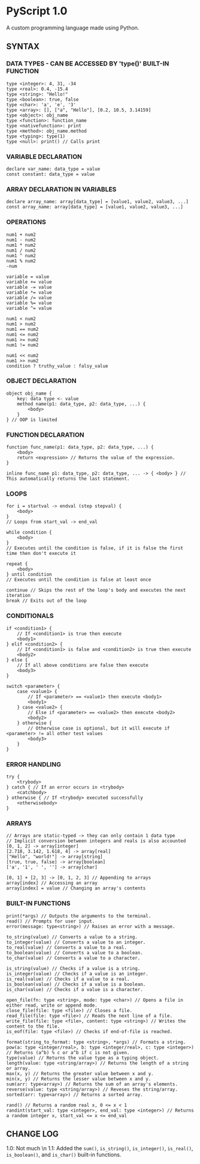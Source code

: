 # PyScript 1.0
A custom programming language made using Python.

## SYNTAX
### DATA TYPES - CAN BE ACCESSED BY 'type()' BUILT-IN FUNCTION
	type <integer>: 4, 31, -34
	type <real>: 0.4, -15.4
	type <string>: "Hello!"
	type <boolean>: true, false
	type <char>: 'a', 'e', '3'
	type <array>: [], ["a", "Hello"], [0.2, 10.5, 3.14159]
	type <object>: obj_name
	type <function>: function_name
	type <nativefunction>: print
	type <method>: obj_name.method
	type <typing>: type(1)
 	type <null>: print() // Calls print

### VARIABLE DECLARATION
	declare var_name: data_type = value
	const constant: data_type = value

### ARRAY DECLARATION IN VARIABLES
	declare array_name: array[data_type] = [value1, value2, value3, ...]
	const array_name: array[data_type] = [value1, value2, value3, ...]

### OPERATIONS
	num1 + num2
	num1 - num2
	num1 * num2
	num1 / num2
	num1 ^ num2
	num1 % num2
	-num

	variable = value
	variable += value
	variable -= value
	variable *= value
	variable /= value
	variable %= value
	variable ^= value

	num1 < num2
	num1 > num2
	num1 == num2
	num1 <= num2
	num1 >= num2
	num1 != num2

	num1 << num2
	num1 >> num2
	condition ? truthy_value : falsy_value

### OBJECT DECLARATION
	object obj_name {
		key: data type <- value
		method name(p1: data_type, p2: data_type, ...) {
			<body>
		}
	} // OOP is limited

### FUNCTION DECLARATION
	function func_name(p1: data_type, p2: data_type, ...) {
		<body>
		return <expression> // Returns the value of the expression.
	}

	inline func_name p1: data_type, p2: data_type, ... -> { <body> } // This automatically returns the last statement.

### LOOPS
	for i = startval -> endval (step stepval) {
		<body>
	}
	// Loops from start_val -> end_val

	while condition {
		<body>
	}
	// Executes until the condition is false, if it is false the first time then don't execute it

	repeat {
		<body>
	} until condition
	// Executes until the condition is false at least once

	continue // Skips the rest of the loop's body and executes the next iteration
	break // Exits out of the loop

### CONDITIONALS
	if <condition1> {
		// If <condition1> is true then execute
		<body1>
	} elif <condition2> {
		// If <condition1> is false and <condition2> is true then execute
		<body2>
	} else {
		// If all above conditions are false then execute
		<body3>
	}

	switch <parameter> {
		case <value1> {
			// If <parameter> == <value1> then execute <body1>
			<body1>
		} case <value2> {
			// Else if <parameter> == <value2> then execute <body2>
			<body2>
		} otherwise {
			// Otherwise case is optional, but it will execute if <parameter> != all other test values
			<body3>
		}
	}

### ERROR HANDLING
	try {
		<trybody>
	} catch { // If an error occurs in <trybody>
		<catchbody>
	} otherwise { // If <trybody> executed successfully
		<otherwisebody>
	}

### ARRAYS
	// Arrays are static-typed -> they can only contain 1 data type
	// Implicit conversion between integers and reals is also accounted
	[0, 1, 2] -> array[integer]
	[2.718, 3.142, 1.618, 4] -> array[real]
	["Hello", "world!"] -> array[string]
	[true, true, false] -> array[boolean]
	['a', '1', ' ', ''] -> array[char]

	[0, 1] + [2, 3] -> [0, 1, 2, 3] // Appending to arrays
	array[index] // Accessing an array
	array[index] = value // Changing an array's contents

### BUILT-IN FUNCTIONS
	print(*args) // Outputs the arguments to the terminal.
	read() // Prompts for user input.
	error(message: type<string>) // Raises an error with a message.

	to_string(value) // Converts a value to a string.
	to_integer(value) // Converts a value to an integer.
	to_real(value) // Converts a value to a real.
	to_boolean(value) // Converts a value to a boolean.
	to_char(value) // Converts a value to a character.

 	is_string(value) // Checks if a value is a string.
	is_integer(value) // Checks if a value is an integer.
	is_real(value) // Checks if a value to a real.
	is_boolean(value) // Checks if a value is a boolean.
	is_char(value) // Checks if a value is a character.

	open_file(fn: type <string>, mode: type <char>) // Opens a file in either read, write or append mode.
	close_file(file: type <file>) // Closes a file.
	read_file(file: type <file>) // Reads the next line of a file.
	write_file(file: type <file>, content: type <string>) // Writes the content to the file.
	is_eof(file: type <file>) // Checks if end-of-file is reached.

	format(string_to_format: type <string>, *args) // Formats a string.
	pow(a: type <integer/real>, b: type <integer/real>, c: type <integer>) // Returns (a^b) % c or a^b if c is not given.
	type(value) // Returns the value type as a typing object.
	length(value: type <string/array>) // Returns the length of a string or array.
	max(x, y) // Returns the greater value between x and y.
	min(x, y) // Returns the lesser value between x and y.
 	sum(arr: type<array>) // Returns the sum of an array's elements.
	reverse(value: type <string/array>) // Reveses the string/array.
	sorted(arr: type<array>) // Returns a sorted array.

	rand() // Returns a random real x, 0 <= x < 1
	randint(start_val: type <integer>, end_val: type <integer>) // Returns a random integer x, start_val <= x <= end_val

## CHANGE LOG
1.0: Not much \n
1.1: Added the `sum()`, `is_string()`, `is_integer()`, `is_real()`, `is_boolean()`, and `is_char()` built-in functions.
